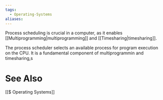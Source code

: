 ```yaml
---
tags:
  - Operating-Systems
aliases:
---
```

Process scheduling is crucial in a computer, as it enables [[Multiprogramming|multiprogramming]] and [[Timesharing|timesharing]].


The process scheduler selects an available process for program execution on the CPU.
It is a fundamental component of multiprogrammin and timesharing,s

# See Also
[[$ Operating Systems]]